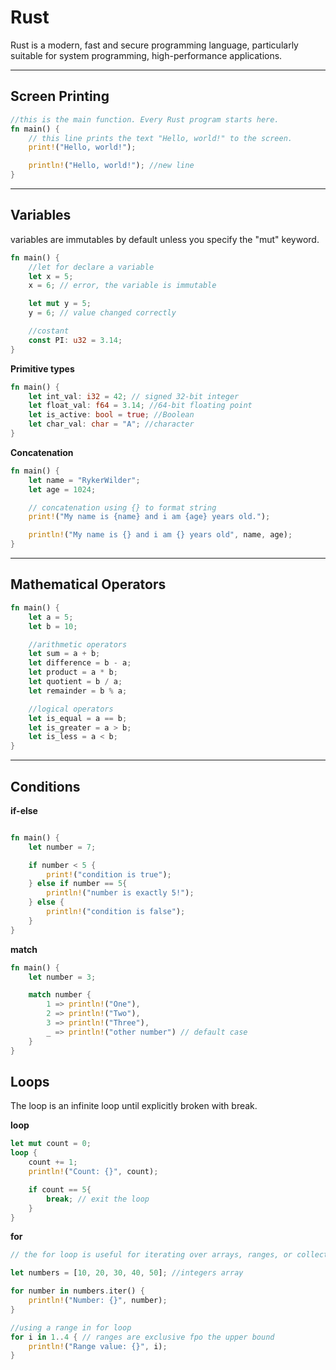 # Rust
Rust is a modern, fast and secure programming language, particularly suitable for system programming, high-performance applications.

---

## Screen Printing

```rust
//this is the main function. Every Rust program starts here.
fn main() {
    // this line prints the text "Hello, world!" to the screen.
    print!("Hello, world!");

    println!("Hello, world!"); //new line
}
```

---

## Variables
variables are immutables by default unless you specify the "mut" keyword.

```rust
fn main() {
    //let for declare a variable
    let x = 5;
    x = 6; // error, the variable is immutable

    let mut y = 5;
    y = 6; // value changed correctly

    //costant
    const PI: u32 = 3.14;
}
```

**Primitive types**
```rust
fn main() {
    let int_val: i32 = 42; // signed 32-bit integer
    let float_val: f64 = 3.14; //64-bit floating point
    let is_active: bool = true; //Boolean
    let char_val: char = "A"; //character
}
```

**Concatenation**
```rust
fn main() {
    let name = "RykerWilder";
    let age = 1024;

    // concatenation using {} to format string
    print!("My name is {name} and i am {age} years old.");

    println!("My name is {} and i am {} years old", name, age);
}
```

---

## Mathematical Operators

```rust
fn main() {
    let a = 5;
    let b = 10;

    //arithmetic operators
    let sum = a + b;
    let difference = b - a;
    let product = a * b;
    let quotient = b / a;
    let remainder = b % a;

    //logical operators
    let is_equal = a == b;
    let is_greater = a > b;
    let is_less = a < b;
}
```

---

## Conditions

**if-else**
```rust

fn main() {
    let number = 7;

    if number < 5 {
        print!("condition is true");
    } else if number == 5{
        println!("number is exactly 5!");
    } else {
        println!("condition is false");
    }
}
```

**match**
```rust
fn main() {
    let number = 3;

    match number {
        1 => println!("One"),
        2 => println!("Two"),
        3 => println!("Three"),
        _ => println!("other number") // default case
    }
}
```

## Loops
The loop is an infinite loop until explicitly broken with break.

**loop**
```rust
let mut count = 0;
loop {
    count += 1;
    println!("Count: {}", count);

    if count == 5{
        break; // exit the loop
    }
}
```

**for**
```rust
// the for loop is useful for iterating over arrays, ranges, or collections.

let numbers = [10, 20, 30, 40, 50]; //integers array

for number in numbers.iter() {
    println!("Number: {}", number);
}

//using a range in for loop
for i in 1..4 { // ranges are exclusive fpo the upper bound
    println!("Range value: {}", i);
}
```